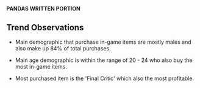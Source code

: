 #### PANDAS WRITTEN PORTION 


## Trend Observations

* Main demographic that purchase in-game items are mostly males and also make up 84% of total purchases.

* Main age demographic is within the range of 20 - 24 who also buy the most in-game items.

* Most purchased item is the 'Final Critic' which also the most profitable.
